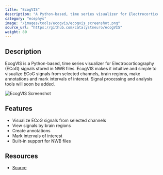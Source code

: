 ```yaml
---
title: "EcogVIS"
description: "A Python-based, time series visualizer for Electrocorticography (ECoG) signals stored in NWB files. Makes it intuitive and simple to visualize ECoG signals from selected channels, brain regions, make annotations and mark intervals of interest."
category: "ecephys"
image: "/images/tools/ecogvis/ecogvis_screenshot.png"
source_url: "https://github.com/catalystneuro/ecogVIS"
weight: 80
---
```


## Description

EcogVIS is a Python-based, time series visualizer for Electrocorticography (ECoG) signals stored in NWB files. EcogVIS makes it intuitive and simple to visualize ECoG signals from selected channels, brain regions, make annotations and mark intervals of interest. Signal processing and analysis tools will soon be added.

![EcogVIS Screenshot](/images/tools/ecogvis/ecogvis_screenshot.png)

## Features

- Visualize ECoG signals from selected channels
- View signals by brain regions
- Create annotations
- Mark intervals of interest
- Built-in support for NWB files

## Resources

* [Source](https://github.com/catalystneuro/ecogVIS)
